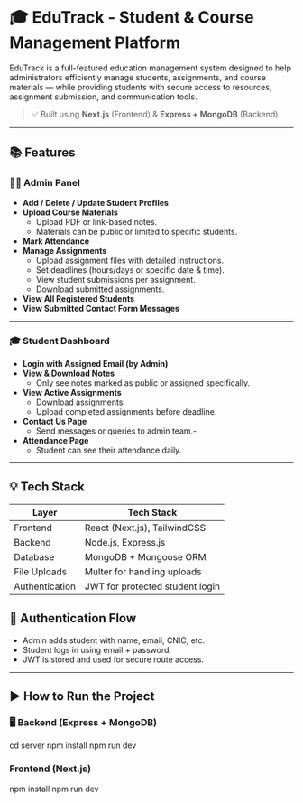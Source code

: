 # 🎓 EduTrack - Student & Course Management Platform

EduTrack is a full-featured education management system designed to help administrators efficiently manage students, assignments, and course materials — while providing students with secure access to resources, assignment submission, and communication tools.

> ✅ Built using **Next.js** (Frontend) & **Express + MongoDB** (Backend)

---

## 📚 Features

### 👨‍🏫 Admin Panel
- **Add / Delete / Update Student Profiles**
- **Upload Course Materials**
  - Upload PDF or link-based notes.
  - Materials can be public or limited to specific students.
- **Mark Attendance**
- **Manage Assignments**
  - Upload assignment files with detailed instructions.
  - Set deadlines (hours/days or specific date & time).
  - View student submissions per assignment.
  - Download submitted assignments.
- **View All Registered Students**
- **View Submitted Contact Form Messages**

---

### 🎓 Student Dashboard
- **Login with Assigned Email (by Admin)**
- **View & Download Notes**
  - Only see notes marked as public or assigned specifically.
- **View Active Assignments**
  - Download assignments.
  - Upload completed assignments before deadline.
- **Contact Us Page**
  - Send messages or queries to admin team.-
- **Attendance Page**
  - Student can see their attendance daily.


---

## 💡 Tech Stack

| Layer         | Tech Stack                          |
|---------------|-------------------------------------|
| Frontend      | React (Next.js), TailwindCSS        |
| Backend       | Node.js, Express.js                 |
| Database      | MongoDB + Mongoose ORM              |
| File Uploads  | Multer for handling uploads         |
| Authentication| JWT for protected student login     |



## 🔐 Authentication Flow
- Admin adds student with name, email, CNIC, etc.
- Student logs in using email + password.
- JWT is stored and used for secure route access.

---

## ▶️ How to Run the Project

### 🖥 Backend (Express + MongoDB)

cd server
npm install
npm run dev

### Frontend (Next.js)

npm install
npm run dev


